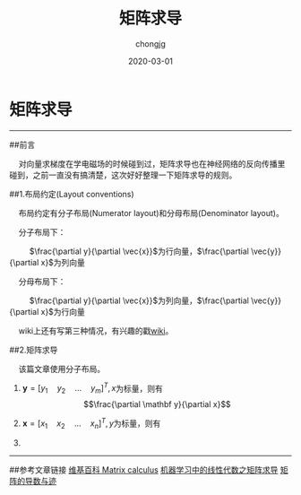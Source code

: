 ﻿---
layout:     post                    # 使用的布局（不需要改）
title:      矩阵求导               # 标题 
subtitle:    #副标题
date:       2020-03-01              # 时间
author:     chongjg                      # 作者
header-img: img/post-bg-2015.jpg    #这篇文章标题背景图片
catalog: true                       # 是否归档
tags:                               #标签
    - 线性代数
    - 机器学习
---

# 矩阵求导

---
##前言

$\quad$对向量求梯度在学电磁场的时候碰到过，矩阵求导也在神经网络的反向传播里碰到，之前一直没有搞清楚，这次好好整理一下矩阵求导的规则。

##1.布局约定(Layout conventions)

$\quad$布局约定有分子布局(Numerator layout)和分母布局(Denominator layout)。

$\quad$分子布局下：

$\qquad$ $\frac{\partial y}{\partial \vec{x}}$为行向量，$\frac{\partial \vec{y}}{\partial x}$为列向量

$\quad$分母布局下：

$\qquad$ $\frac{\partial y}{\partial \vec{x}}$为列向量，$\frac{\partial \vec{y}}{\partial x}$为行向量

$\quad$wiki上还有写第三种情况，有兴趣的戳[wiki][1]。

##2.矩阵求导

$\quad$该篇文章使用分子布局。

1. $\mathbf{y}=[y_1\quad y_2\quad ...\quad y_m]^T,x$为标量，则有
$$\frac{\partial \mathbf y}{\partial x}$$

2. $\mathbf x=[x_1\quad x_2\quad ...\quad x_n]^T,y$为标量，则有
 $$$$

3. 

---




##参考文章链接
[维基百科 Matrix calculus][1]
[机器学习中的线性代数之矩阵求导][2]
[矩阵的导数与迹][3]


  [1]: https://en.wikipedia.org/wiki/Matrix_calculus#Other_matrix_derivatives
  [2]: https://blog.csdn.net/u010976453/article/details/54381248
  [3]: https://www.cnblogs.com/crackpotisback/p/5545708.html